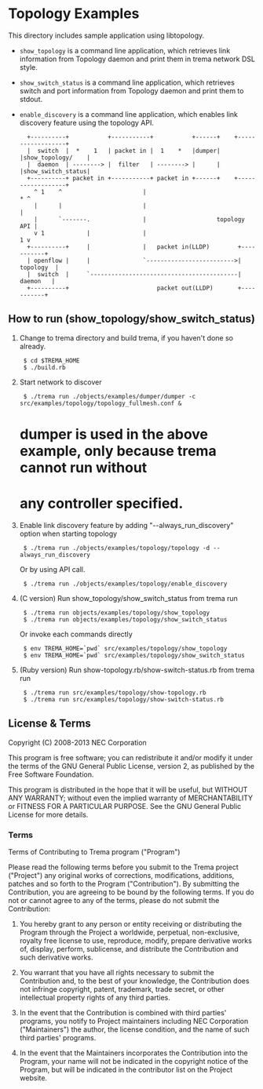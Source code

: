 Topology Examples
=================

This directory includes sample application using libtopology.

- `show_topology` is a command line application, which retrieves 
  link information from Topology daemon and print them in trema network DSL style.

- `show_switch_status` is a command line application, which retrieves 
  switch and port information from Topology daemon and print them to stdout.

- `enable_discovery` is a command line application, which enables
  link discovery feature using the topology API.


        +----------+           +-----------+           +------+    +------------------+
        |  switch  |  *    1   | packet in |  1    *   |dumper|    |show_topology/    |
        |  daemon  | --------> |  filter   | --------> |      |    |show_switch_status|
        +----------+ packet in +-----------+ packet in +------+    +------------------+
          ^ 1    ^                       |                               * ^ 
          |      |                       |                                 | 
          |      `-------.               |                    topology API |
          v 1            |               |                               1 v 
        +----------+     |               |   packet in(LLDP)        +-----------+
        | openflow |     |               `------------------------->| topology  |
        |  switch  |     `------------------------------------------|  daemon   |
        +----------+                         packet out(LLDP)       +-----------+


How to run (show_topology/show_switch_status)
---------------------------------------------

1. Change to trema directory and build trema, if you haven't done so already. 

        $ cd $TREMA_HOME
        $ ./build.rb

2. Start network to discover

        $ ./trema run ./objects/examples/dumper/dumper -c src/examples/topology/topology_fullmesh.conf &
 
   # dumper is used in the above example, only because trema cannot run without 
   # any controller specified.

3. Enable link discovery feature
   by adding "--always_run_discovery" option when starting topology

        $ ./trema run ./objects/examples/topology/topology -d --always_run_discovery

   Or by using API call.

        $ ./trema run ./objects/examples/topology/enable_discovery

4. (C version) Run show_topology/show_switch_status from trema run 

        $ ./trema run objects/examples/topology/show_topology
        $ ./trema run objects/examples/topology/show_switch_status

   Or invoke each commands directly

        $ env TREMA_HOME=`pwd` src/examples/topology/show_topology
        $ env TREMA_HOME=`pwd` src/examples/topology/show_switch_status

4. (Ruby version) Run show-topology.rb/show-switch-status.rb from trema run 

        $ ./trema run src/examples/topology/show-topology.rb
        $ ./trema run src/examples/topology/show-switch-status.rb



License & Terms
---------------

Copyright (C) 2008-2013 NEC Corporation

This program is free software; you can redistribute it and/or modify
it under the terms of the GNU General Public License, version 2, as
published by the Free Software Foundation.

This program is distributed in the hope that it will be useful, but
WITHOUT ANY WARRANTY; without even the implied warranty of
MERCHANTABILITY or FITNESS FOR A PARTICULAR PURPOSE.  See the GNU
General Public License for more details.



### Terms

Terms of Contributing to Trema program ("Program")

Please read the following terms before you submit to the Trema project
("Project") any original works of corrections, modifications,
additions, patches and so forth to the Program ("Contribution"). By
submitting the Contribution, you are agreeing to be bound by the
following terms.  If you do not or cannot agree to any of the terms,
please do not submit the Contribution:

1. You hereby grant to any person or entity receiving or distributing
   the Program through the Project a worldwide, perpetual,
   non-exclusive, royalty free license to use, reproduce, modify,
   prepare derivative works of, display, perform, sublicense, and
   distribute the Contribution and such derivative works.

2. You warrant that you have all rights necessary to submit the
   Contribution and, to the best of your knowledge, the Contribution
   does not infringe copyright, patent, trademark, trade secret, or
   other intellectual property rights of any third parties.

3. In the event that the Contribution is combined with third parties'
   programs, you notify to Project maintainers including NEC
   Corporation ("Maintainers") the author, the license condition, and
   the name of such third parties' programs.

4. In the event that the Maintainers incorporates the Contribution
   into the Program, your name will not be indicated in the copyright
   notice of the Program, but will be indicated in the contributor
   list on the Project website.
